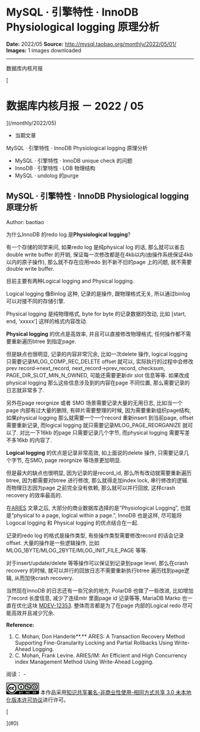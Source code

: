 # MySQL · 引擎特性 · InnoDB Physiological logging 原理分析

**Date:** 2022/05
**Source:** http://mysql.taobao.org/monthly/2022/05/01/
**Images:** 1 images downloaded

---

数据库内核月报

 [
 # 数据库内核月报 － 2022 / 05
 ](/monthly/2022/05)

 * 当期文章

 MySQL · 引擎特性 · InnoDB Physiological logging 原理分析
* MySQL · 引擎特性 · InnoDB unique check 的问题
* InnoDB · 引擎特性 · LOB 物理结构
* MySQL · undolog 的purge

 ## MySQL · 引擎特性 · InnoDB Physiological logging 原理分析 
 Author: baotiao 

 为什么InnoDB 的redo log 是**Physiological logging**?

有一个存储的同学来问, 如果redo log 是纯physical log 的话, 那么就可以省去double write buffer 的开销, 保证每一次修改都是在4kb以内(由操作系统保证4kb以内的原子操作), 那么就不存在应用redo 到不新不旧的page 上的问题, 就不需要double write buffer.

目前主要有两种Logical logging and Physical logging.

Logical logging 像Binlog 这种, 记录的是操作, 跟物理格式无关, 所以通过binlog 可以对接不同的存储引擎.

Physical logging 是纯物理格式, byte for byte 的记录数据的改动, 比如 [start, end, ‘xxxxx’] 这样的格式内容改动.

**Physical logging** 的优点是高效率, 并且可以直接修改物理格式, 任何操作都不需要重新遍历btree 到指定page.

但是缺点也很明显, 记录的内容非常冗余, 比如一次delete 操作, logical logging 只需要记录MLOG_COMP_REC_DELETE offset 就可以, 实际执行的过程中会修改prev record->next_record, next_record->prev_record, checksum, PAGE_DIR_SLOT_MIN_N_OWNED, 可能还需要更新dir slot 信息等等. 如果改成physical logging 那么这些信息涉及到的内容在page 不同位置, 那么需要记录的日志就非常多了.

另外在page reorgnize 或者 SMO 场景需要记录大量的无用日志, 比如当一个page 内部有过大量的删除, 有碎片需要整理的时候, 因为需要重新组织page结构, 如果physical logging 那么就需要一个一个record 重新insert 到当前page, offset 需要重新记录, 而logical logging 就只需要记录MLOG_PAGE_REORGANIZE 就可以了. 对比一下16kb 的page 只需要记录几个字节, 而physical logging 需要写差不多16kb 的内容了.

**Logical logging** 的优点是记录非常高效, 如上面说的delete 操作, 只需要记录几个字节, 在SMO, page reorgnize 等场景更加明显.

但是最大的缺点也很明显, 因为记录的是record_id, 那么所有改动就需要重新遍历btree, 因为都需要对btree 进行修改, 那么就得走加index lock, 串行修改的逻辑. 而物理日志因为page 之前完全没有依赖, 那么就可以并行回放, 这样crash recovery 的效率最高的.

在[ARIES](./https://cs.stanford.edu/people/chrismre/cs345/rl/aries.pdf) 文章之后, 大部分的商业数据库选择的是”Physiological Logging”, 也就是”physical to a page, logical within a page.”, InnoDB 也是这样, 尽可能将Logocal logging 和 Physical logging 的优点结合在一起.

记录的redo log 的格式是操作类型, 有些操作类型需要修改record 的话会记录offset. 大量的操作是一些逻辑操作, 比如 MLOG_1BYTE/MLOG_2BYTE/MLOG_INIT_FILE_PAGE 等等.

对于insert/update/delete 等等操作可以保证到记录到page level, 那么在crash recovery 的时候, 就可以并行的回放日志不需要重新执行btree 遍历找到page逻辑, 从而加快crash recovery.

当然现在InnoDB 的日志还有一些冗余的地方, PolarDB 也做了一些改进, 比如增加了record 长度信息, 减少了连续mtr 里面page id 记录等等, MariaDB Marko 也一直在优化这块 [MDEV-12353](./https://jira.mariadb.org/browse/MDEV-12353). 整体而言都是为了在page 内部的Logical redo 尽可能高效并且减少冗余.

**Reference:**

1. C. Mohan, Don Handerle**.** ARIES: A Transaction Recovery Method Supporting Fine-Granularity Locking and Partial Rollbacks Using Write-Ahead Logging.
2. C. Mohan, Frank Levine. ARIES/lM: An Efficient and High Concurrency index Management Method Using Write-Ahead Logging.

 阅读： - 

[![知识共享许可协议](.img/8232d49bd3e9_88x31.png)](http://creativecommons.org/licenses/by-nc-sa/3.0/)
本作品采用[知识共享署名-非商业性使用-相同方式共享 3.0 未本地化版本许可协议](http://creativecommons.org/licenses/by-nc-sa/3.0/)进行许可。

 [

 ](#0)